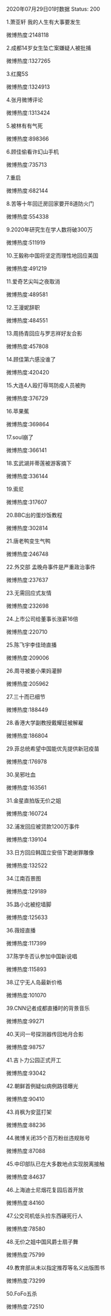2020年07月29日01时数据
Status: 200

1.萧亚轩 我的人生有大事要发生

微博热度:2148118

2.成都14岁女生坠亡案嫌疑人被批捕

微博热度:1327265

3.红魔5S

微博热度:1324913

4.张月微博评论

微博热度:1313424

5.被林有有气死

微博热度:898366

6.顾佳偷看许幻山手机

微博热度:735713

7.重启

微博热度:682144

8.苦等十年回迁房回家要开8道防火门

微博热度:554338

9.2020年研究生在学人数将破300万

微博热度:511919

10.王毅称中国将坚定而理性地回应美国

微博热度:491219

11.爱奇艺尖叫之夜取消

微博热度:489581

12.王漫妮辞职

微博热度:484551

13.周扬青回应与罗志祥好友合影

微博热度:457808

14.顾佳第六感没谁了

微博热度:420420

15.大连4人殴打辱骂防疫人员被拘

微博热度:376729

16.苹果蕉

微博热度:369864

17.soul崩了

微博热度:366141

18.玄武湖并蒂莲被游客摘下

微博热度:336144

19.索尼

微博热度:317607

20.BBC出的蛋炒饭教程

微博热度:302814

21.唐老鸭变生气鸭

微博热度:246748

22.外交部 孟晚舟事件是严重政治事件

微博热度:237637

23.无需回应式友情

微博热度:232698

24.上市公司给董事长涨薪16倍

微博热度:220710

25.陈飞宇李佳琦直播

微博热度:209006

26.周寻被姜小果妈灌醉

微博热度:205962

27.三十而已细节

微博热度:188449

28.香港大学副教授戴耀廷被解雇

微博热度:186804

29.菲总统希望中国能优先提供新冠疫苗

微博热度:176978

30.吴邪吐血

微博热度:163561

31.金星直拍版无价之姐

微博热度:160724

32.浦发回应被贷款1200万事件

微博热度:139104

33.日方回应韩国立安倍下跪谢罪雕像

微博热度:132522

34.江南百景图

微博热度:129189

35.路小北被挖墙脚

微博热度:125633

36.薇娅直播

微博热度:117399

37.陈学冬否认参加中国新说唱

微博热度:115893

38.辽宁无人岛最新价格

微博热度:101070

39.CNN记者成都直播时的背景音乐

微博热度:99271

40.天问一号探测器传回地月合影

微博热度:98757

41.吉卜力公园正式开工

微博热度:93042

42.朝鲜首例疑似病例路径曝光

微博热度:90410

43.肖枫为安蓝打架

微博热度:88236

44.微博关闭35个百万粉丝违规账号

微博热度:87088

45.中印部队已在大多数地点实现脱离接触

微博热度:84637

46.上海迪士尼烟花复园后首开放

微博热度:84160

47.公交司机低头捡东西碾死行人

微博热度:78580

48.无价之姐中国风爵士扇子舞

微博热度:75799

49.教育部从未以指定推荐等名义出版图书

微博热度:73299

50.FoFo五杀

微博热度:72510

